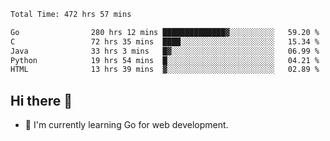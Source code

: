 <!--START_SECTION:waka-->

```txt
Total Time: 472 hrs 57 mins

Go                280 hrs 12 mins ██████████████▓░░░░░░░░░░   59.20 %
C                 72 hrs 35 mins  ████░░░░░░░░░░░░░░░░░░░░░   15.34 %
Java              33 hrs 3 mins   █▓░░░░░░░░░░░░░░░░░░░░░░░   06.99 %
Python            19 hrs 54 mins  █░░░░░░░░░░░░░░░░░░░░░░░░   04.21 %
HTML              13 hrs 39 mins  ▓░░░░░░░░░░░░░░░░░░░░░░░░   02.89 %
```

<!--END_SECTION:waka-->

## Hi there 👋
- 🌱 I'm currently learning Go for web development.

<!--
**prorok210/prorok210** is a ✨ _special_ ✨ repository because its `README.md` (this file) appears on your GitHub profile.

Here are some ideas to get you started:

- 🔭 I’m currently working on ...
- 🌱 I’m currently learning ...
- 👯 I’m looking to collaborate on ...
- 🤔 I’m looking for help with ...
- 💬 Ask me about ...
- 📫 How to reach me: ...
- 😄 Pronouns: ...
- ⚡ Fun fact: ...
-->
